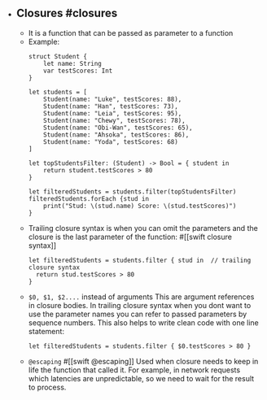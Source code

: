 - ## Closures #closures
	- It is a function that can be passed as parameter to a function
	- Example:
	  ```
	  struct Student {
	      let name: String
	      var testScores: Int
	  }
	  
	  let students = [
	      Student(name: "Luke", testScores: 88),
	      Student(name: "Han", testScores: 73),
	      Student(name: "Leia", testScores: 95),
	      Student(name: "Chewy", testScores: 78),
	      Student(name: "Obi-Wan", testScores: 65),
	      Student(name: "Ahsoka", testScores: 86),
	      Student(name: "Yoda", testScores: 68)
	  ]
	  
	  let topStudentsFilter: (Student) -> Bool = { student in 
	      return student.testScores > 80
	  }
	  
	  let filteredStudents = students.filter(topStudentsFilter)
	  filteredStudents.forEach {stud in 
	      print("Stud: \(stud.name) Score: \(stud.testScores)")
	  }
	  ```
	- Trailing closure syntax is when you can omit the parameters and the closure is the last parameter of the function: #[[swift closure syntax]]
	  ```
	  let filteredStudents = students.filter { stud in  // trailing closure syntax
	  	return stud.testScores > 80
	  }
	  ```
	- `$0, $1, $2....` instead of arguments
	  This are argument references in closure bodies. In trailing closure syntax when you dont want to use the parameter names you can refer to passed parameters by sequence numbers. This also helps to write clean code with one line statement:
	  ```
	  let filteredStudents = students.filter { $0.testScores > 80 }
	  ```
	- `@escaping` #[[swift @escaping]]
	  Used when closure needs to keep in life the function that called it. For example, in network requests which latencies are unpredictable, so we need to wait for the result to process.